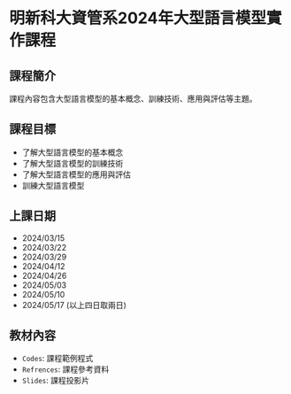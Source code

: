 # 明新科大資管系2024年大型語言模型實作課程

## 課程簡介
課程內容包含大型語言模型的基本概念、訓練技術、應用與評估等主題。

## 課程目標
- 了解大型語言模型的基本概念
- 了解大型語言模型的訓練技術
- 了解大型語言模型的應用與評估
- 訓練大型語言模型    

## 上課日期
- 2024/03/15
- 2024/03/22
- 2024/03/29
- 2024/04/12
- 2024/04/26 
- 2024/05/03
- 2024/05/10
- 2024/05/17
(以上四日取兩日)

## 教材內容
- `Codes`: 課程範例程式
- `Refrences`: 課程參考資料
- `Slides`: 課程投影片